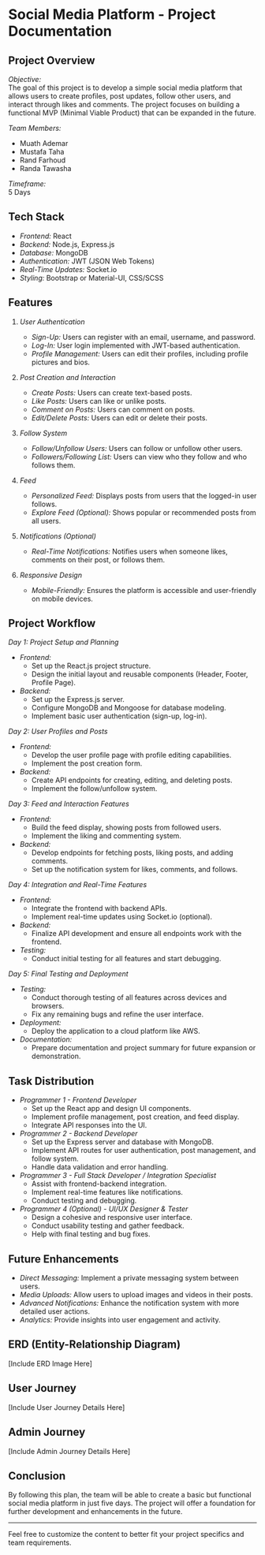 # Social Media Platform - Project Documentation

## Project Overview
*Objective:*  
The goal of this project is to develop a simple social media platform that allows users to create profiles, post updates, follow other users, and interact through likes and comments. The project focuses on building a functional MVP (Minimal Viable Product) that can be expanded in the future.

*Team Members:*
- Muath Ademar
- Mustafa Taha
- Rand Farhoud
- Randa Tawasha

*Timeframe:*  
5 Days

## Tech Stack
- *Frontend:* React
- *Backend:* Node.js, Express.js
- *Database:* MongoDB
- *Authentication:* JWT (JSON Web Tokens)
- *Real-Time Updates:* Socket.io
- *Styling:* Bootstrap or Material-UI, CSS/SCSS

## Features
1. *User Authentication*
   - *Sign-Up:* Users can register with an email, username, and password.
   - *Log-In:* User login implemented with JWT-based authentication.
   - *Profile Management:* Users can edit their profiles, including profile pictures and bios.

2. *Post Creation and Interaction*
   - *Create Posts:* Users can create text-based posts.
   - *Like Posts:* Users can like or unlike posts.
   - *Comment on Posts:* Users can comment on posts.
   - *Edit/Delete Posts:* Users can edit or delete their posts.

3. *Follow System*
   - *Follow/Unfollow Users:* Users can follow or unfollow other users.
   - *Followers/Following List:* Users can view who they follow and who follows them.

4. *Feed*
   - *Personalized Feed:* Displays posts from users that the logged-in user follows.
   - *Explore Feed (Optional):* Shows popular or recommended posts from all users.

5. *Notifications (Optional)*
   - *Real-Time Notifications:* Notifies users when someone likes, comments on their post, or follows them.

6. *Responsive Design*
   - *Mobile-Friendly:* Ensures the platform is accessible and user-friendly on mobile devices.

## Project Workflow
*Day 1: Project Setup and Planning*
- *Frontend:*
  - Set up the React.js project structure.
  - Design the initial layout and reusable components (Header, Footer, Profile Page).
- *Backend:*
  - Set up the Express.js server.
  - Configure MongoDB and Mongoose for database modeling.
  - Implement basic user authentication (sign-up, log-in).

*Day 2: User Profiles and Posts*
- *Frontend:*
  - Develop the user profile page with profile editing capabilities.
  - Implement the post creation form.
- *Backend:*
  - Create API endpoints for creating, editing, and deleting posts.
  - Implement the follow/unfollow system.

*Day 3: Feed and Interaction Features*
- *Frontend:*
  - Build the feed display, showing posts from followed users.
  - Implement the liking and commenting system.
- *Backend:*
  - Develop endpoints for fetching posts, liking posts, and adding comments.
  - Set up the notification system for likes, comments, and follows.

*Day 4: Integration and Real-Time Features*
- *Frontend:*
  - Integrate the frontend with backend APIs.
  - Implement real-time updates using Socket.io (optional).
- *Backend:*
  - Finalize API development and ensure all endpoints work with the frontend.
- *Testing:*
  - Conduct initial testing for all features and start debugging.

*Day 5: Final Testing and Deployment*
- *Testing:*
  - Conduct thorough testing of all features across devices and browsers.
  - Fix any remaining bugs and refine the user interface.
- *Deployment:*
  - Deploy the application to a cloud platform like AWS.
- *Documentation:*
  - Prepare documentation and project summary for future expansion or demonstration.

## Task Distribution
- *Programmer 1 - Frontend Developer*
  - Set up the React app and design UI components.
  - Implement profile management, post creation, and feed display.
  - Integrate API responses into the UI.
- *Programmer 2 - Backend Developer*
  - Set up the Express server and database with MongoDB.
  - Implement API routes for user authentication, post management, and follow system.
  - Handle data validation and error handling.
- *Programmer 3 - Full Stack Developer / Integration Specialist*
  - Assist with frontend-backend integration.
  - Implement real-time features like notifications.
  - Conduct testing and debugging.
- *Programmer 4 (Optional) - UI/UX Designer & Tester*
  - Design a cohesive and responsive user interface.
  - Conduct usability testing and gather feedback.
  - Help with final testing and bug fixes.

## Future Enhancements
- *Direct Messaging:* Implement a private messaging system between users.
- *Media Uploads:* Allow users to upload images and videos in their posts.
- *Advanced Notifications:* Enhance the notification system with more detailed user actions.
- *Analytics:* Provide insights into user engagement and activity.

## ERD (Entity-Relationship Diagram)
[Include ERD Image Here]

## User Journey
[Include User Journey Details Here]

## Admin Journey
[Include Admin Journey Details Here]

## Conclusion
By following this plan, the team will be able to create a basic but functional social media platform in just five days. The project will offer a foundation for further development and enhancements in the future.

---

Feel free to customize the content to better fit your project specifics and team requirements.
